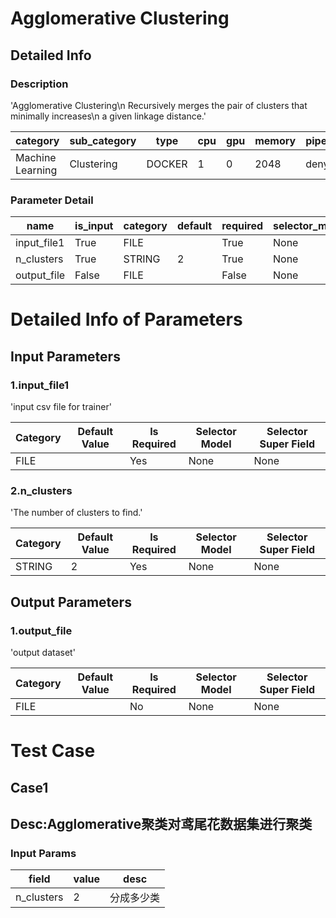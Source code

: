 # Agglomerative Clustering
## Detailed Info
### Description
'Agglomerative Clustering\n        Recursively merges the pair of clusters that minimally increases\n        a given linkage distance.'


| category | sub_category | type | cpu | gpu | memory | pipe_status |
| --- | --- | --- | --- | --- | --- | --- |
| Machine Learning | Clustering | DOCKER | 1 | 0 | 2048 | deny |


### Parameter Detail

| name | is_input | category | default | required | selector_model |
| --- | --- | --- | --- | --- | --- |
| input_file1 | True | FILE |  | True | None |
| n_clusters | True | STRING | 2 | True | None |
| output_file | False | FILE |  | False | None |


# Detailed Info of Parameters
## Input Parameters
### 1.input_file1
'input csv file for trainer'


| Category | Default Value | Is Required | Selector Model | Selector Super Field |
| --- | --- | --- | --- | --- |
| FILE |  | Yes | None | None |


### 2.n_clusters
'The number of clusters to find.'


| Category | Default Value | Is Required | Selector Model | Selector Super Field |
| --- | --- | --- | --- | --- |
| STRING | 2 | Yes | None | None |


## Output Parameters
### 1.output_file
'output dataset'


| Category | Default Value | Is Required | Selector Model | Selector Super Field |
| --- | --- | --- | --- | --- |
| FILE |  | No | None | None |



# Test Case
## Case1
## Desc:Agglomerative聚类对鸢尾花数据集进行聚类
### Input Params

| field | value | desc |
| --- | --- | --- |
| n_clusters | 2 | 分成多少类 |


